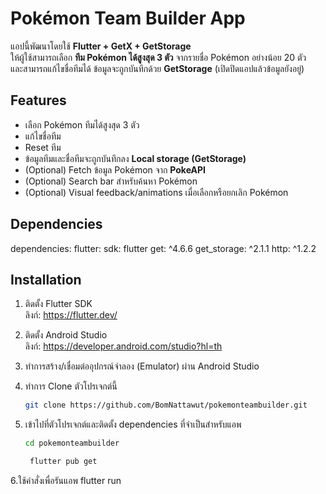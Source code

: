 # Pokémon Team Builder App

แอปนี้พัฒนาโดยใช้ **Flutter + GetX + GetStorage**  
ให้ผู้ใช้สามารถเลือก **ทีม Pokémon ได้สูงสุด 3 ตัว** จากรายชื่อ Pokémon อย่างน้อย 20 ตัว  
และสามารถแก้ไขชื่อทีมได้ ข้อมูลจะถูกบันทึกด้วย **GetStorage** (เปิดปิดแอปแล้วข้อมูลยังอยู่)  

## Features

- เลือก Pokémon ทีมได้สูงสุด 3 ตัว
- แก้ไขชื่อทีม
- Reset ทีม
- ข้อมูลทีมและชื่อทีมจะถูกบันทึกลง **Local storage (GetStorage)**
- (Optional) Fetch ข้อมูล Pokémon จาก **PokeAPI**
- (Optional) Search bar สำหรับค้นหา Pokémon
- (Optional) Visual feedback/animations เมื่อเลือกหรือยกเลิก Pokémon

## Dependencies

dependencies:
  flutter:
    sdk: flutter
  get: ^4.6.6
  get_storage: ^2.1.1
  http: ^1.2.2  

## Installation

1. ติดตั้ง Flutter SDK  
   ลิงก์: https://flutter.dev/

2. ติดตั้ง Android Studio  
   ลิงก์: https://developer.android.com/studio?hl=th

3. ทำการสร้าง/เชื่อมต่ออุปกรณ์จำลอง (Emulator) ผ่าน Android Studio

4. ทำการ Clone ตัวโปรเจกต์นี้  
   ```bash
   git clone https://github.com/BomNattawut/pokemonteambuilder.git

5. เข้าไปที่ตัวโปรเจกต์และติดตั้ง dependencies ที่จำเป็นสำหรับแอพ
    ```bash
   cd pokemonteambuilder
    
     flutter pub get

6.ใช้คำสั่งเพื่อรันแอพ  flutter run


 


